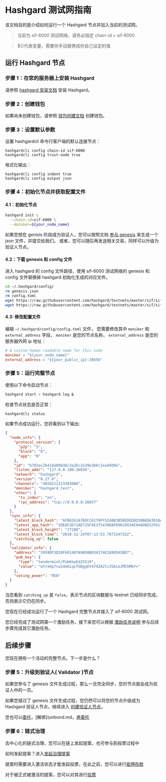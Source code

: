 # Hashgard 测试网指南

该文档目的是介绍如何运行一个 Hashgard 节点并加入当前的测试网。

> 当前为 sif-6000 测试网络，请务必指定 chain-id = sif-6000

> \${}代表变量，需要你手动替换成你自己设定的值

## 运行 Hashgard 节点

### 步骤 1：在您的服务器上安装 Hashgard

请参照 [hashgard 安装文档](hashgard安装文档.md) 安装 Hashgard。

### 步骤 2：创建钱包

如果尚未创建钱包，请参照 [钱包创建文档](https://github.com/hashgard/hashgard/blob/develop/docs/translations/zh/cli/hashgardcli/keys/add.md) 创建钱包。

### 步骤 3：设置默认参数

设置 hashgardcli 命令行客户端的默认连接节点：

```plain
hashgardcli config chain-id sif-6000
hashgardcli config trust-node true
```

格式化输出：

```plain
hashgardcli config indent true
hashgardcli config output json
```

### 步骤 4：初始化节点并获取配置文件

#### 4.1：初始化节点

```bash
hashgard init \
  --chain-id=sif-6000 \
  --moniker=${your_node_name}
```

如果您想在 genisis 阶段成为验证人，您可以按照文档 [参与 genesis](genesis.md) 来生成一个 json 文件，并提交给我们。
或者，您可以随后再发送相关交易，同样可以升级为验证人节点。

#### 4.2：下载 genesis 和 config 文件

进入 hashgard 的 config 文件路径，使用 sif-6000 测试网络的 genesis 和 config 文件替换掉 hashgard 初始化生成的对应文件。

```bash
cd ~/.hashgard/config/
rm genesis.json
rm config.toml
wget https://raw.githubusercontent.com/hashgard/testnets/master/sif/sif-6000/config/config.toml
wget https://raw.githubusercontent.com/hashgard/testnets/master/sif/sif-6000/config/genesis.json
```

#### 4.3: 修改配置文件

编辑 `~/.hashgard/config/config.toml` 文件，
您需要修改其中 `moniker` 和 `external_address` 字段，
`moniker` 是您的节点名称， `external_address` 是您的服务器外网 ip 地址：

```toml
# A custom human readable name for this node
moniker = "${your_node_name}"
external_address = "${your_public_ip}:26656"
```

### 步骤 5：运行完整节点

使用以下命令启动节点：

```bash
hashgard start > hashgard.log &
```

检查节点状态是否正常：

```bash
hashgardcli status
```

如果节点成功运行，您将看到以下输出:

```json
{
  "node_info": {
    "protocol_version": {
      "p2p": "5",
      "block": "8",
      "app": "0"
    },
    "id": "b783ac2b41da096ddc3a26c2a39e3b0c1ea49d9e",
    "listen_addr": "127.0.0.190:26656",
    "network": "hashgard",
    "version": "0.27.0",
    "channels": "4020212223303800",
    "moniker": "hashgard_test",
    "other": {
      "tx_index": "on",
      "rpc_address": "tcp://0.0.0.0:26657"
    }
  },
  "sync_info": {
    "latest_block_hash": "AFB6261A76DCC6176FF5248B3B5BEDEEBD38B6DA3D18AD21ADD4054AEDEED016",
    "latest_app_hash": "1DEAF3D71AD735F4E375439DAFD96C8934E944D8D32F6179F55C5470E219D132",
    "latest_block_height": "77280",
    "latest_block_time": "2018-12-24T07:13:53.787154732Z",
    "catching_up": false
  },
  "validator_info": {
    "address": "5959DF3D28F601407A98D0B038174E288ED45BD7",
    "pub_key": {
      "type": "tendermint/PubKeyEd25519",
      "value": "wYrxKp7cw14eQiqzfGBggEV474ZA2lc35AieJM5SM6Y="
    },
    "voting_power": "950"
  }
}
```

当您看到 `catching_up` 是 `false`，表示节点的区块数据与 testnet 已经同步完成，否则表示它仍在同步。

您现在已经成功运行了一个 Hashgard 完整节点并接入了 sif-6000 测试网。

您已经完成了测试网第一个激励任务，接下来您可以根据 [激励任务说明](https://github.com/hashgard/testnets/tree/master/sif_CN/sif-6000) 参与后续步骤完成其它激励任务。

## 后续步骤

您现在拥有一个活动的完整节点。下一步是什么？

### 步骤 5：升级到验证人( Validator )节点

如果您参与了 genesis 文件生成过程，那么一旦完全同步，您的节点就会成为验证人中的一员。

如果您错过了 genesis 文件生成过程，您仍然可以将您的节点升级成为 Hashgard 验证人节点，继续进入 [创建验证人节点](create-validator.md)。

您也可以[委托](delegate.md)，[解绑](unbond.md，[再委托](redelegate.md)

### 步骤 6：链式治理

去中心化的链式治理，您可以在链上发起提案，也可参与到投票过程中

如何发起提案？进入[发起治理提案](submit-proposal.md)

提案时需要进入激活状态才能发起投票，在此之前，您可以进行[抵押存款](deposit.md)

对于被正式被激活的提案，您可以对其进行[投票](vote.md)
